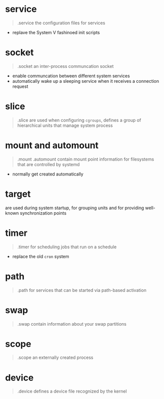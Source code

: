 # service
> .service
the configuration files for services
- replave the System V fashinoed init scripts

# socket
> .socket
an inter-process communcation socket
- enable communcation between different system services
- automatically wake up a sleeping service when it receives a connection 
    request

# slice
> .slice
are used when configuring `cgroups`, defines a group of hierarchical units that
    manage system process

# mount and automount
> .mount
> .automount
contain mount point information for filesystems that are controlled by systemd
- normally get created automatically

# target
are used during system startup, for grouping units and for providing well-known
    synchronization points

# timer
> .timer
for scheduling jobs that run on a schedule
- replace the old `cron` system

# path
> .path
for services that can be started via path-based activation

# swap
> .swap
contain information about your swap partitions

# scope
> .scope
an externally created process

# device
> .device
defines a device file recognized by the kernel


